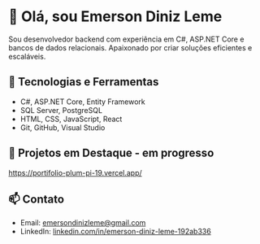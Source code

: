 

# 👋 Olá, sou Emerson Diniz Leme

Sou desenvolvedor backend com experiência em C#, ASP.NET Core e bancos de dados relacionais. Apaixonado por criar soluções eficientes e escaláveis.

## 🚀 Tecnologias e Ferramentas

- C#, ASP.NET Core, Entity Framework
- SQL Server, PostgreSQL
- HTML, CSS, JavaScript, React
- Git, GitHub, Visual Studio

## 📂 Projetos em Destaque - em progresso

https://portifolio-plum-pi-19.vercel.app/

## 📫 Contato

- Email: emersondinizleme@gmail.com
- LinkedIn: [linkedin.com/in/emerson-diniz-leme-192ab336](https://www.linkedin.com/in/emerson-diniz-leme-192ab336)




